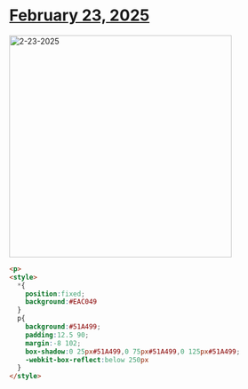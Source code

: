 # [February 23, 2025](https://cssbattle.dev/play/59AyfLzo2zs1ni3h4qLk)

<img src="https://firebasestorage.googleapis.com/v0/b/cssbattleapp.appspot.com/o/user%2Fe6YbeBahWNPT7VpE2rE2p85byxa2%2Ftargets%2Ftarget_8uRPHdr@2x.png?alt=media" width="400" alt="2-23-2025" />

```html
<p>
<style>
  *{
    position:fixed;
    background:#EAC049
  }
  p{
    background:#51A499;
    padding:12.5 90;
    margin:-8 102;
    box-shadow:0 25px#51A499,0 75px#51A499,0 125px#51A499;
    -webkit-box-reflect:below 250px
  }
</style>
```

